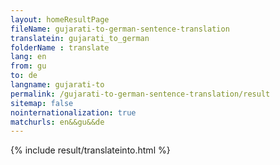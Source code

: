```yaml
---
layout: homeResultPage
fileName: gujarati-to-german-sentence-translation
translatein: gujarati_to_german
folderName : translate
lang: en
from: gu
to: de
langname: gujarati-to
permalink: /gujarati-to-german-sentence-translation/result
sitemap: false
nointernationalization: true
matchurls: en&&gu&&de
---
```

{% include result/translateinto.html %}

<script src="/js/result/translation.js" data-foldername="{{page.folderName}}" data-lang="{{page.lang}}"></script>
